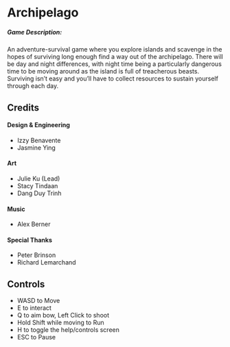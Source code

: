 # Archipelago

##### Game Description:
An adventure-survival game where you explore islands and scavenge in the hopes of surviving long enough find a way out of the archipelago. 
There will be day and night differences, with night time being a particularly dangerous time to be moving around as the island is full of treacherous beasts. 
Surviving isn’t easy and you’ll have to collect resources to sustain yourself through each day. 

## Credits
#### Design & Engineering
* Izzy Benavente
* Jasmine Ying

#### Art
* Julie Ku (Lead)
* Stacy Tindaan
* Dang Duy Trinh

#### Music
* Alex Berner

#### Special Thanks
* Peter Brinson
* Richard Lemarchand

## Controls
* WASD to Move
* E to interact
* Q to aim bow, Left Click to shoot
* Hold Shift while moving to Run
* H to toggle the help/controls screen
* ESC to Pause